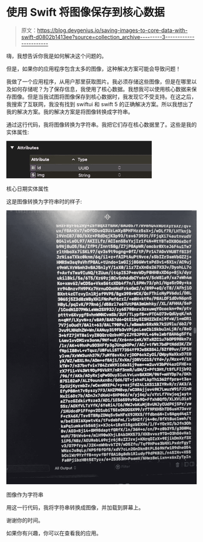 # 使用 Swift 将图像保存到核心数据

> 原文：<https://blog.devgenius.io/saving-images-to-core-data-with-swift-d0802b1413ee?source=collection_archive---------3----------------------->

嗨，我想告诉你我是如何解决这个问题的。

但是，如果你的应用程序包含太多的图像，这种解决方案可能会导致问题！

我做了一个应用程序，从用户那里获取图片。我必须存储这些图像，但是在哪里以及如何存储呢？为了保存信息，我使用了核心数据。我想我可以使用核心数据来保存图像。但是当我试图将图像保存到核心数据时，我发现它不受支持。在这之后，我搜索了互联网，我没有找到 swiftui 和 swift 5 的正确解决方案。所以我想出了我的解决方案。我的解决方案是将图像转换成字符串。

通过这行代码，我将图像转换为字符串。我把它们存在核心数据里了。这些是我的实体属性:

![](img/793b617c3304251a8d8cd20e3fb263ce.png)

核心日期实体属性

这是图像转换为字符串时的样子:

![](img/0e2992a7747b4206dbd2335944e8bf7d.png)

图像作为字符串

用这一行代码，我将字符串转换成图像，并加载到屏幕上。

谢谢你的时间。

如果你有兴趣，你可以在查看我的应用。